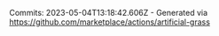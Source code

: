 Commits: 2023-05-04T13:18:42.606Z - Generated via https://github.com/marketplace/actions/artificial-grass
<br>
